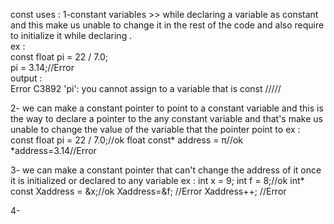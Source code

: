 const uses :
1-constant variables >> while declaring a variable as constant and this make us unable to change
it in the rest of the code and also require to initialize it while declaring .                      
ex :    
const float pi = 22 / 7.0;\
pi = 3.14;//Error\
output :\
Error	C3892	'pi': you cannot assign to a variable that is const
/////

2- we can make a constant pointer to point to a constant variable and this is the way to
declare a pointer to the any constant variable and that's make us unable to change the value
of the variable that the pointer point to
ex :
const float pi = 22 / 7.0;//ok
float const* address = &pi;//ok
*address=3.14//Error

3- we can make a constant pointer that can't change the address of it once it is
initialized or declared to any variable
ex :
int x = 9;  int f = 8;//ok
int* const Xaddress = &x;//ok
Xaddress=&f; //Error
Xaddress++; //Error

4- 

